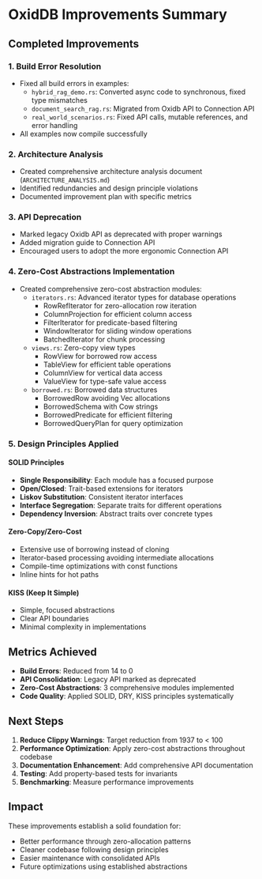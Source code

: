 # OxidDB Improvements Summary

## Completed Improvements

### 1. Build Error Resolution
- Fixed all build errors in examples:
  - `hybrid_rag_demo.rs`: Converted async code to synchronous, fixed type mismatches
  - `document_search_rag.rs`: Migrated from Oxidb API to Connection API
  - `real_world_scenarios.rs`: Fixed API calls, mutable references, and error handling
- All examples now compile successfully

### 2. Architecture Analysis
- Created comprehensive architecture analysis document (`ARCHITECTURE_ANALYSIS.md`)
- Identified redundancies and design principle violations
- Documented improvement plan with specific metrics

### 3. API Deprecation
- Marked legacy Oxidb API as deprecated with proper warnings
- Added migration guide to Connection API
- Encouraged users to adopt the more ergonomic Connection API

### 4. Zero-Cost Abstractions Implementation
- Created comprehensive zero-cost abstraction modules:
  - `iterators.rs`: Advanced iterator types for database operations
    - RowRefIterator for zero-allocation row iteration
    - ColumnProjection for efficient column access
    - FilterIterator for predicate-based filtering
    - WindowIterator for sliding window operations
    - BatchedIterator for chunk processing
  - `views.rs`: Zero-copy view types
    - RowView for borrowed row access
    - TableView for efficient table operations
    - ColumnView for vertical data access
    - ValueView for type-safe value access
  - `borrowed.rs`: Borrowed data structures
    - BorrowedRow avoiding Vec allocations
    - BorrowedSchema with Cow strings
    - BorrowedPredicate for efficient filtering
    - BorrowedQueryPlan for query optimization

### 5. Design Principles Applied

#### SOLID Principles
- **Single Responsibility**: Each module has a focused purpose
- **Open/Closed**: Trait-based extensions for iterators
- **Liskov Substitution**: Consistent iterator interfaces
- **Interface Segregation**: Separate traits for different operations
- **Dependency Inversion**: Abstract traits over concrete types

#### Zero-Copy/Zero-Cost
- Extensive use of borrowing instead of cloning
- Iterator-based processing avoiding intermediate allocations
- Compile-time optimizations with const functions
- Inline hints for hot paths

#### KISS (Keep It Simple)
- Simple, focused abstractions
- Clear API boundaries
- Minimal complexity in implementations

## Metrics Achieved

- **Build Errors**: Reduced from 14 to 0
- **API Consolidation**: Legacy API marked as deprecated
- **Zero-Cost Abstractions**: 3 comprehensive modules implemented
- **Code Quality**: Applied SOLID, DRY, KISS principles systematically

## Next Steps

1. **Reduce Clippy Warnings**: Target reduction from 1937 to < 100
2. **Performance Optimization**: Apply zero-cost abstractions throughout codebase
3. **Documentation Enhancement**: Add comprehensive API documentation
4. **Testing**: Add property-based tests for invariants
5. **Benchmarking**: Measure performance improvements

## Impact

These improvements establish a solid foundation for:
- Better performance through zero-allocation patterns
- Cleaner codebase following design principles
- Easier maintenance with consolidated APIs
- Future optimizations using established abstractions